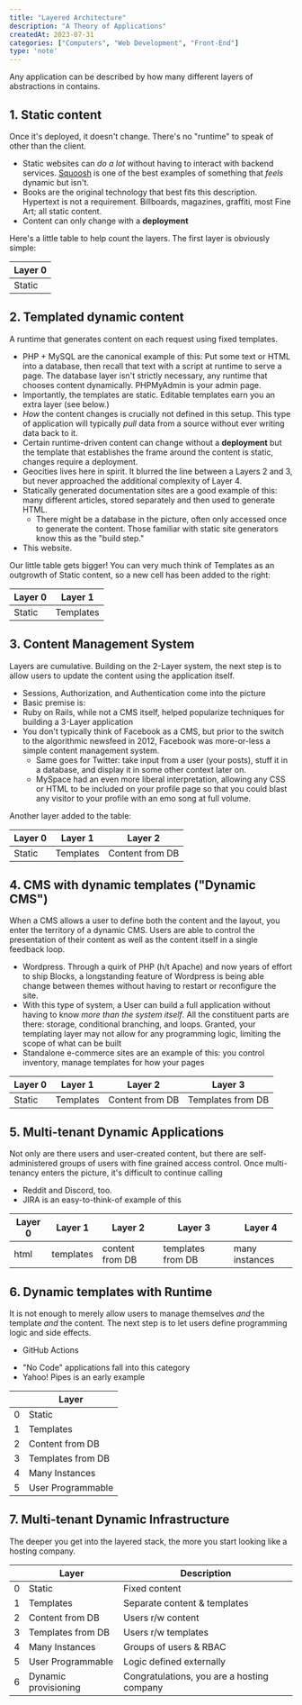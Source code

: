 ```yaml
---
title: "Layered Architecture"
description: "A Theory of Applications"
createdAt: 2023-07-31
categories: ["Computers", "Web Development", "Front-End"]
type: 'note'
---
```


Any application can be described by how many different layers of abstractions in contains.

## 1. Static content

Once it's deployed, it doesn't change. There's no "runtime" to speak of other than the client.

- Static websites can _do a lot_ without having to interact with backend services. [Squoosh](https://squoosh.app/) is one of the best examples of something that _feels_ dynamic but isn't.
- Books are the original technology that best fits this description. Hypertext is not a requirement. Billboards, magazines, graffiti, most Fine Art; all static content.
- Content can only change with a **deployment**

Here's a little table to help count the layers. The first layer is obviously simple:

| Layer 0 |
| - |
| Static |


## 2. Templated dynamic content

A runtime that generates content on each request using fixed templates.

- PHP + MySQL are the canonical example of this: Put some text or HTML into a database, then recall that text with a script at runtime to serve a page. The database layer isn't strictly necessary, any runtime that chooses content dynamically. PHPMyAdmin is your admin page.
- Importantly, the templates are static. Editable templates earn you an extra layer (see below.)
- *How* the content changes is crucially not defined in this setup. This type of application will typically _pull_ data from a source without ever writing data back to it. 
- Certain runtime-driven content can change without a **deployment** but the template that establishes the frame around the content is static, changes require a deployment.
- Geocities lives here in spirit. It blurred the line between a Layers 2 and 3, but never approached the additional complexity of Layer 4.
- Statically generated documentation sites are a good example of this: many different articles, stored separately and then used to generate HTML.
	- There might be a database in the picture, often only accessed once to generate the content. Those familiar with static site generators know this as the "build step."
- This website.

Our little table gets bigger! You can very much think of Templates as an outgrowth of Static content, so a new cell has been added to the right:

| Layer 0 | Layer 1 |
| - | - |
| Static | Templates |

## 3. Content Management System

Layers are cumulative. Building on the 2-Layer system, the next step is to allow users to update the content using the application itself.
- Sessions, Authorization, and Authentication come into the picture
- Basic premise is: 
- Ruby on Rails, while not a CMS itself, helped popularize techniques for building a 3-Layer application
- You don't typically think of Facebook as a CMS, but prior to the switch to the algorithmic newsfeed in 2012, Facebook was more-or-less a simple content management system.
	- Same goes for Twitter: take input from a user (your posts), stuff it in a database, and display it in some other context later on.
	- MySpace had an even more liberal interpretation, allowing any CSS or HTML to be included on your profile page so that you could blast any visitor to your profile with an emo song at full volume.

Another layer added to the table:

| Layer 0 | Layer 1 | Layer 2 |
| - | - | - |
| Static | Templates | Content from DB |
 
## 4. CMS with dynamic templates ("Dynamic CMS")

When a CMS allows a user to define both the content and the layout, you enter the territory of a dynamic CMS. Users are able to control the presentation of their content as well as the content itself in a single feedback loop.  

- Wordpress. Through a quirk of PHP (h/t Apache) and now years of effort to ship Blocks, a longstanding feature of Wordpress is being able change between themes without having to restart or reconfigure the site.
- With this type of system, a User can build a full application without having to know _more than the system itself_. All the constituent parts are there: storage, conditional branching, and loops. Granted, your templating layer may not allow for any programming logic, limiting the scope of what can be built
- Standalone e-commerce sites are an example of this: you control inventory, manage templates for how your pages

| Layer 0 | Layer 1 | Layer 2 | Layer 3 |
| - | - | - | - |
| Static | Templates | Content from DB | Templates from DB |

## 5. Multi-tenant Dynamic Applications

Not only are there users and user-created content, but there are self-administered groups of users with fine grained access control. Once multi-tenancy enters the picture, it's difficult to continue calling 

- Reddit and Discord, too.
- JIRA is an easy-to-think-of example of this

| Layer 0 | Layer 1 | Layer 2 | Layer 3 | Layer 4 |
| - | - | - | - | - |
| html | templates | content from DB | templates from DB | many instances |

## 6. Dynamic templates with Runtime

It is not enough to merely allow users to manage themselves *and* the template *and* the content. The next step is to let users define programming logic and side effects.

* GitHub Actions
- "No Code" applications fall into this category
- Yahoo! Pipes is an early example

| | Layer |
| - | - | 
| 0 | Static |
| 1 | Templates |
| 2 | Content from DB |
| 3 | Templates from DB |
| 4 | Many Instances |
| 5 | User Programmable |


## 7. Multi-tenant Dynamic Infrastructure

The deeper you get into the layered stack, the more you start looking like a hosting company. 

| | Layer | Description |
| - | - | - |
| 0 | Static | Fixed content |
| 1 | Templates | Separate content & templates |
| 2 | Content from DB | Users r/w content | 
| 3 | Templates from DB | Users r/w templates | 
| 4 | Many Instances | Groups of users & RBAC |
| 5 | User Programmable | Logic defined externally |
| 6 | Dynamic provisioning | Congratulations, you are a hosting company |
